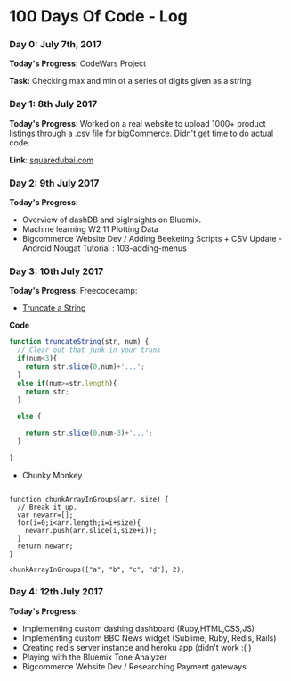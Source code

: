 # 100 Days Of Code - Log

### Day 0: July 7th, 2017

**Today's Progress**: CodeWars Project

**Task:** Checking max and min of a series of digits given as a string


### Day 1: 8th July 2017

**Today's Progress**: Worked on a real website to upload 1000+ product listings through a .csv file for bigCommerce. Didn't get time to do actual code. 

**Link**: [squaredubai.com](squaredubai.com)

### Day 2: 9th July 2017

**Today's Progress**: 
- Overview of dashDB and bigInsights on Bluemix.
- Machine learning W2 11 Plotting Data
- Bigcommerce Website Dev / Adding Beeketing Scripts + CSV Update
-Android Nougat Tutorial : 103-adding-menus

### Day 3: 10th July 2017

**Today's Progress**: 
Freecodecamp:
- [Truncate a String](https://www.freecodecamp.org/challenges/truncate-a-string)

**Code**
```javascript
function truncateString(str, num) {
  // Clear out that junk in your trunk
  if(num<3){
    return str.slice(0,num)+'...';  
  }
  else if(num>=str.length){
    return str;
  }
  
  else {
    
    return str.slice(0,num-3)+'...';
  }
  
}
```
- Chunky Monkey
```

function chunkArrayInGroups(arr, size) {
  // Break it up.
  var newarr=[];
  for(i=0;i<arr.length;i=i+size){
    newarr.push(arr.slice(i,size+i));  
  }
  return newarr;
}

chunkArrayInGroups(["a", "b", "c", "d"], 2);
```

### Day 4: 12th July 2017

**Today's Progress**: 
- Implementing custom dashing dashboard (Ruby,HTML,CSS,JS)
- Implementing custom BBC News widget (Sublime, Ruby, Redis, Rails)
- Creating redis server instance and heroku app (didn't work :( )
- Playing with the Bluemix Tone Analyzer 
- Bigcommerce Website Dev / Researching Payment gateways 


